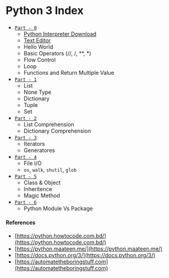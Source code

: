 # Python 3 Index
- [`Part - 0`]()
  - [Python Interpreter Download](https://www.python.org/downloads/)
  - [Text Editor](https://code.visualstudio.com/)
  - Hello World
  - Basic Operators (//, /, **, *)
  - Flow Control
  - Loop
  - Functions and Return Multiple Value
- [`Part - 1`](https://github.com/menon92/Deep-Learning-Guide/blob/master/Python3/python3_intro_part_1.ipynb)
  - List 
  - None Type
  - Dictionary
  - Tuple
  - Set
- [`Part - 2`](https://github.com/menon92/Deep-Learning-Guide/blob/master/Python3/python3_intro_part_2.ipynb)
  - List Comprehension
  - Dictionary Comprehension
- [`Part - 3`](https://github.com/menon92/Deep-Learning-Guide/blob/master/Python3/python3_intro_part_3.ipynb)
  - Iterators
  - Generatores
- [`Part - 4`](https://github.com/menon92/Deep-Learning-Guide/blob/master/Python3/python3_intro_part_4.ipynb)
  - File I/O 
  - `os`, `walk`, `shutil`, `glob`
- [`Part - 5`](https://github.com/menon92/Deep-Learning-Guide/blob/master/Python3/python3_intro_part_5_%5BOOP%5D.ipynb)
  - Class & Object
  - Inheritence
  - Magic Method
- [`Part - 6`](https://github.com/menon92/Deep-Learning-Guide/blob/master/Python3/python3_intro_part_6.ipynb)
  - Python Module Vs Package 
  
#### References
- [https://python.howtocode.com.bd/](https://python.howtocode.com.bd/)
- [https://python.maateen.me/](https://python.maateen.me/) 
- [https://docs.python.org/3/](https://docs.python.org/3/)
- [https://automatetheboringstuff.com](https://automatetheboringstuff.com)
